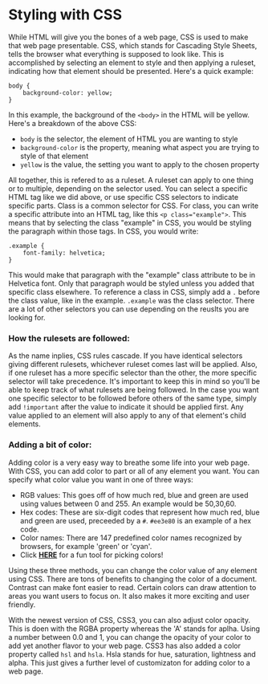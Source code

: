 # Styling with CSS

While HTML will give you the bones of a web page, CSS is used to make that web page presentable. CSS, which stands for Cascading Style Sheets, tells the browser what everything is supposed to look like. This is accomplished by selecting an element to style and then applying a ruleset, indicating how that element should be presented. Here's a quick example:
```
body {
    background-color: yellow;
}
```
In this example, the background of the `<body>` in the HTML will be yellow. Here's a breakdown of the above CSS:
* `body` is the selector, the element of HTML you are wanting to style
* `background-color` is the property, meaning what aspect you are trying to style of that element
* `yellow` is the value, the setting you want to apply to the chosen property

All together, this is refered to as a ruleset. A ruleset can apply to one thing or to multiple, depending on the selector used. You can select a specific HTML tag like we did above, or use specific CSS selectors to indicate specific parts. Class is a common selector for CSS. For class, you can write a specific attribute into an HTML tag, like this `<p class="example">`. This means that by selecting the class "example" in CSS, you would be styling the paragraph within those tags. In CSS, you would write:
```
.example {
    font-family: helvetica;
}
```
This would make that paragraph with the "example" class attribute to be in Helvetica font. Only that paragraph would be styled unless you added that specific class elsewhere. To reference a class in CSS, simply add a `.` before the class value, like in the example. `.example` was the class selector. There are a lot of other selectors you can use depending on the reuslts you are looking for.

### How the rulesets are followed:

As the name inplies, CSS rules cascade. If you have identical selectors giving different rulesets, whichever ruleset comes last will be applied. Also, if one ruleset has a more specific selector than the other, the more specific selector will take precedence. It's important to keep this in mind so you'll be able to keep track of what rulesets are being followed. In the case you want one specific selector to be followed before others of the same type, simply add `!important` after the value to indicate it should be applied first. Any value applied to an element will also apply to any of that element's child elements.

### Adding a bit of color:

Adding color is a very easy way to breathe some life into your web page. With CSS, you can add color to part or all of any element you want. You can specify what color value you want in one of three ways:
* RGB values: This goes off of how much red, blue and green are used using values between 0 and 255. An example would be 50,30,60. 
* Hex codes: These are six-digit codes that represent how much red, blue and green are used, preceeded by a `#`. `#ee3e80` is an example of a hex code. 
* Color names: There are 147 predefined color names recognized by browsers, for example 'green' or 'cyan'.
* Click [**HERE**](https://color.adobe.com/create) for a fun tool for picking colors!

Using these three methods, you can change the color value of any element using CSS. There are tons of benefits to changing the color of a document. Contrast can make font easier to read. Certain colors can draw attention to areas you want users to focus on. It also makes it more exciting and user friendly.

With the newest version of CSS, CSS3, you can also adjust color opacity. This is doen with the RGBA property whereas the 'A' stands for aplha. Using a number between 0.0 and 1, you can change the opacity of your color to add yet another flavor to your web page. CSS3 has also added a color property called `hsl` and `hsla`. Hsla stands for hue, saturation, lightness and alpha. This just gives a further level of customizaton for adding color to a web page.